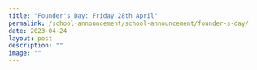 ```yaml
---
title: "Founder's Day: Friday 28th April"
permalink: /school-announcement/school-announcement/founder-s-day/
date: 2023-04-24
layout: post
description: ""
image: ""
---
```

